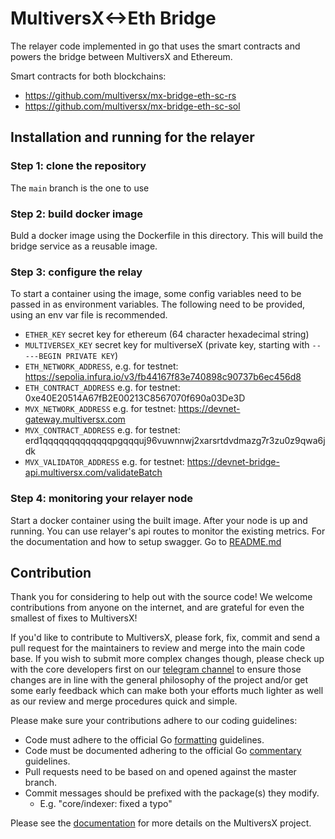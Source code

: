 # MultiversX<->Eth Bridge
The relayer code implemented in go that uses the smart contracts and powers the bridge between MultiversX and Ethereum.

Smart contracts for both blockchains:
- https://github.com/multiversx/mx-bridge-eth-sc-rs
- https://github.com/multiversx/mx-bridge-eth-sc-sol

## Installation and running for the relayer

### Step 1: clone the repository
The `main` branch is the one to use

### Step 2: build docker image
Buld a docker image using the Dockerfile in this directory.  This will build the bridge service as a reusable image.

### Step 3: configure the relay
To start a container using the image, some config variables need to be passed in as environment variables.  The following need to be provided, using an env var file is recommended.

- `ETHER_KEY` secret key for ethereum (64 character hexadecimal string)
- `MULTIVERSEX_KEY` secret key for multiverseX (private key, starting with `-----BEGIN PRIVATE KEY`)
- `ETH_NETWORK_ADDRESS`, e.g. for testnet: https://sepolia.infura.io/v3/fb44167f83e740898c90737b6ec456d8
- `ETH_CONTRACT_ADDRESS` e.g. for testnet: 0xe40E20514A67fB2E00213C8567070f690a03De3D
- `MVX_NETWORK_ADDRESS` e.g. for testnet: https://devnet-gateway.multiversx.com
- `MVX_CONTRACT_ADDRESS` e.g. for testnet: erd1qqqqqqqqqqqqqpgqqquj96vuwnnwj2xarsrtdvdmazg7r3zu0z9qwa6jdk
- `MVX_VALIDATOR_ADDRESS` e.g. for testnet: https://devnet-bridge-api.multiversx.com/validateBatch

### Step 4: monitoring your relayer node
Start a docker container using the built image. After your node is up and running. You can use relayer's api routes to monitor the existing metrics.
For the documentation and how to setup swagger. Go to [README.md](api/swagger/README.md)


## Contribution
Thank you for considering to help out with the source code! We welcome contributions from anyone on the internet, and are grateful for even the smallest of fixes to MultiversX!

If you'd like to contribute to MultiversX, please fork, fix, commit and send a pull request for the maintainers to review and merge into the main code base. If you wish to submit more complex changes though, please check up with the core developers first on our [telegram channel](https://t.me/MultiversX) to ensure those changes are in line with the general philosophy of the project and/or get some early feedback which can make both your efforts much lighter as well as our review and merge procedures quick and simple.

Please make sure your contributions adhere to our coding guidelines:

- Code must adhere to the official Go [formatting](https://golang.org/doc/effective_go.html#formatting) guidelines.
- Code must be documented adhering to the official Go [commentary](https://golang.org/doc/effective_go.html#commentary) guidelines.
- Pull requests need to be based on and opened against the master branch.
- Commit messages should be prefixed with the package(s) they modify.
    - E.g. "core/indexer: fixed a typo"

Please see the [documentation](https://docs.multiversx.com) for more details on the MultiversX project.
